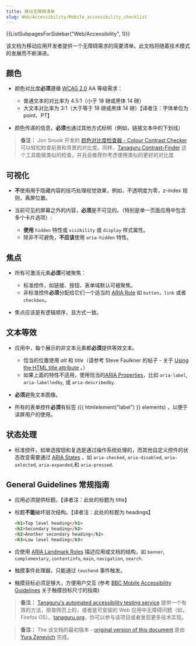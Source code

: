 ```yaml
---
title: 移动无障碍清单
slug: Web/Accessibility/Mobile_accessibility_checklist
---
```


<section id="Quick_links">
  {{ListSubpagesForSidebar("Web/Accessibility", 1)}}
</section>

该文档为移动应用开发者提供一个无障碍需求的简要清单。此文档将随着技术模式的发展而不断演进。

## 颜色

- 颜色对比度**必须**遵循 [WCAG 2.0](http://www.w3.org/TR/WCAG/) AA 等级需求：

  - 普通文本的对比率为 4.5:1（小于 18 磅或黑体 14 磅）
  - 大文本对比率为 3:1（大于等于 18 磅或黑体 14 磅）【译者注：字体单位为 point、PT】

- 颜色传递的信息，**必须**也通过其他方式标明（例如，链接文本中的下划线）

> **备注：** Jon Snook 开发的 [颜色对比度检查器 - Colour Contrast Checker](http://snook.ca/technical/colour_contrast/colour.html) 可以轻松检查前景和背景的对比度。同样，[Tanaguru Contrast-Finder](http://contrast-finder.tanaguru.com/) 这个工具能做类似的检查，并且会推荐你考虑使用类似的更好的对比度

## 可视化

- **不**使用用于隐藏内容的技巧处理视觉效果，例如，不透明度为零，z-index 规则，离屏位置。
- 当前可见的屏幕之外的内容，**必须**是不可见的。（特别是单一页面应用中包含多个卡片选项）:

  - **使用** `hidden` 特性或 `visibility` 或 `display` 样式属性。
  - 除非不可避免，**不应该**使用 `aria-hidden` 特性。

## 焦点

- 所有可激活元素**必须**可被聚焦：

  - 标准控件，如链接、按钮、表单域默认可被聚焦。
  - 非标准控件**必须**分配给它们一个适当的 [ARIA Role](http://www.w3.org/TR/wai-aria/roles) 如 `button`，`link` 或者 `checkbox`。

- 焦点应该是有逻辑顺序，且方式一致。

## 文本等效

- 应用中，每个展示的非文本元素都**必须**提供等效文本。

  - 恰当的位置使用 _alt_ 和 _title_（请参考 Steve Faulkner 的帖子 - 关于 [Using the HTML title attribute](http://blog.paciellogroup.com/2013/01/using-the-html-title-attribute-updated/) 。）
  - 如果上面的特性不适用，使用恰当的[ARIA Properties](http://www.w3.org/WAI/PF/aria/states_and_properties#global_states_header)，比如 `aria-label`, `aria-labelledby`, 或 `aria-describedby`.

- **必须**避免文本图像。
- 所有的表单控件**必须**有标签 ({{ htmlelement("label") }} elements) ，以便于读屏用户的使用。

## 状态处理

- 标准控件，如单选按钮和复选是通过操作系统处理的，而其他自定义控件的状态改变需要通过 [ARIA States](http://www.w3.org/TR/wai-aria/states_and_properties#attrs_widgets_header) ，如 `aria-checked`, `aria-disabled`, `aria-selected`, `aria-expanded`,和 `aria-pressed`.

## General Guidelines 常规指南

- 应用必须提供标题。【译者注：此处的标题为 title】
- 标题**不能**破坏层次结构。【译者注：此处的标题为 headings】

  ```html
  <h1>Top level heading</h1>
  <h2>Secondary heading</h2>
  <h2>Another secondary heading</h2>
  <h3>Low level heading</h3>
  ```

- 应使用 [ARIA Landmark Roles](http://www.w3.org/TR/wai-aria/roles#landmark_roles_header) 描述应用或文档的结构，如 `banner`, `complementary`, `contentinfo`, `main`, `navigation`, `search`.
- 触摸事件处理器，只能通过 `touchend` 事件触发。
- 触摸目标必须足够大，方便用户交互 (参考 [BBC Mobile Accessibility Guidelines](http://www.bbc.co.uk/guidelines/futuremedia/accessibility/mobile/design/touch-target-size) 关于触摸目标尺寸的指南)

> **备注：** [Tanaguru's automated accessibility testing service](http://www.tanaguru.com/) 提供一个有效的方法，排查网页上的，或者是可安装的 Web 应用中无障碍问题（如，Firefox OS）。[tanaguru.org](http://tanaguru.org/)，你可以参与该项目或者发现更多技术实现。

> **备注：** The 该文档的最初版本 - [original version of this document](http://yzen.github.io/firefoxos/2014/04/30/mobile-accessibility-checklist.html) 是由 [Yura Zenevich](http://yzen.github.io/) 完成。
